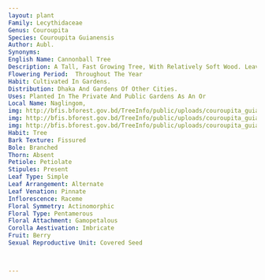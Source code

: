 ```yaml
---
layout: plant
Family: Lecythidaceae
Genus: Couroupita
Species: Couroupita Guianensis
Author: Aubl.
Synonyms: 
English Name: Cannonball Tree
Description: A Tall, Fast Growing Tree, With Relatively Soft Wood. Leaves Simple, Alternate, Shortly Petiolate, Oblong-lanceolate, Broadly Lanceolate, Obovate Or Elliptic, 10-16 Ã— 4-6 Cm, Entire, Acute. Flowers On Hanging Cauline Lateral Racemes. Flowers Rather Large, 8-15 Cm Across, Bisexual, Yellow And Red Tinged, Fragrant. Calyx 8 Or 6 Lobed, Lower Parts United To Form A Top Shaped Structure. Corolla Of 6 Petals, Usually Borne On A Disk, Fleshy, 3-5 Ã— 2-3 Cm, Oblong-ovate. Androgynophore Spathulate, Cream Coloured, Stamens Many, In 2 Rows, Larger Ones Forming A Hood. Stigmatic Disk Stellate, Ovary 5-7 Loculed, Ovules Several In Each Locule. Fruits Larger Than A Cricket Ball, Globular, 15-20 Cm In Diameter, Woody, Indehiscent. Seeds Embedded In The Pulp. 
Flowering Period:  Throughout The Year
Habit: Cultivated In Gardens.
Distribution: Dhaka And Gardens Of Other Cities.
Uses: Planted In The Private And Public Gardens As An Or
Local Name: Naglingom, 
img: http://bfis.bforest.gov.bd/TreeInfo/public/uploads/couroupita_guianensis.jpg
img: http://bfis.bforest.gov.bd/TreeInfo/public/uploads/couroupita_guianensis1.jpg
img: http://bfis.bforest.gov.bd/TreeInfo/public/uploads/couroupita_guianensis2.jpg
Habit: Tree
Bark Texture: Fissured
Bole: Branched
Thorn: Absent
Petiole: Petiolate
Stipules: Present
Leaf Type: Simple
Leaf Arrangement: Alternate
Leaf Venation: Pinnate
Inflorescence: Raceme
Floral Symmetry: Actinomorphic
Floral Type: Pentamerous
Floral Attachment: Gamopetalous
Corolla Aestivation: Imbricate
Fruit: Berry
Sexual Reproductive Unit: Covered Seed



---
```


